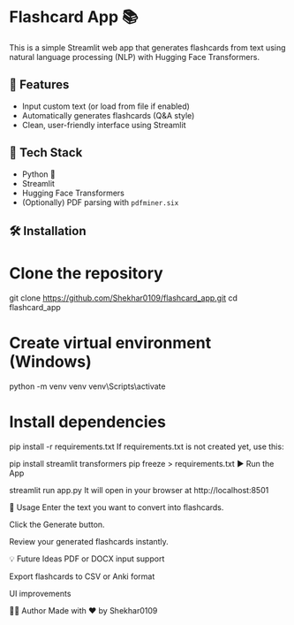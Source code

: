 # Flashcard App 📚

This is a simple Streamlit web app that generates flashcards from text using natural language processing (NLP) with Hugging Face Transformers.

## 🚀 Features

- Input custom text (or load from file if enabled)
- Automatically generates flashcards (Q&A style)
- Clean, user-friendly interface using Streamlit

## 🔧 Tech Stack

- Python 🐍
- Streamlit
- Hugging Face Transformers
- (Optionally) PDF parsing with `pdfminer.six`

## 🛠 Installation


# Clone the repository
git clone https://github.com/Shekhar0109/flashcard_app.git
cd flashcard_app

# Create virtual environment (Windows)
python -m venv venv
venv\Scripts\activate

# Install dependencies
pip install -r requirements.txt
If requirements.txt is not created yet, use this:


pip install streamlit transformers
pip freeze > requirements.txt
▶️ Run the App

streamlit run app.py
It will open in your browser at http://localhost:8501

📝 Usage
Enter the text you want to convert into flashcards.

Click the Generate button.

Review your generated flashcards instantly.

💡 Future Ideas
PDF or DOCX input support

Export flashcards to CSV or Anki format

UI improvements

🧑‍💻 Author
Made with ❤️ by Shekhar0109
